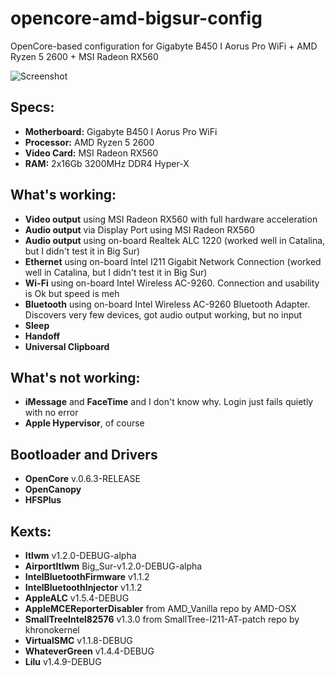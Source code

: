 # opencore-amd-bigsur-config
OpenCore-based configuration for Gigabyte B450 I Aorus Pro WiFi + AMD Ryzen 5 2600 + MSI Radeon RX560

![Screenshot](https://i.imgur.com/t0rcchJ.png)

## Specs:
* **Motherboard:** Gigabyte B450 I Aorus Pro WiFi
* **Processor:** AMD Ryzen 5 2600
* **Video Card:** MSI Radeon RX560
* **RAM:** 2x16Gb 3200MHz DDR4 Hyper-X

## What's working:
* **Video output** using MSI Radeon RX560 with full hardware acceleration
* **Audio output** via Display Port using MSI Radeon RX560
* **Audio output** using on-board Realtek ALC 1220 (worked well in Catalina, but I didn't test it in Big Sur)
* **Ethernet** using on-board Intel I211 Gigabit Network Connection (worked well in Catalina, but I didn't test it in Big Sur)
* **Wi-Fi** using on-board Intel Wireless AC-9260. Connection and usability is Ok but speed is meh
* **Bluetooth** using on-board Intel Wireless AC-9260 Bluetooth Adapter. Discovers very few devices, got audio output working, but no input
* **Sleep**
* **Handoff**
* **Universal Clipboard**

## What's not working:
* **iMessage** and **FaceTime** and I don't know why. Login just fails quietly with no error
* **Apple Hypervisor**, of course

## Bootloader and Drivers
* **OpenCore** v.0.6.3-RELEASE
* **OpenCanopy**
* **HFSPlus**

## Kexts:
* **Itlwm** v1.2.0-DEBUG-alpha
* **AirportItlwm** Big_Sur-v1.2.0-DEBUG-alpha
* **IntelBluetoothFirmware** v1.1.2
* **IntelBluetoothInjector** v1.1.2
* **AppleALC** v1.5.4-DEBUG
* **AppleMCEReporterDisabler** from AMD_Vanilla repo by AMD-OSX
* **SmallTreeIntel82576** v1.3.0 from SmallTree-I211-AT-patch repo by khronokernel
* **VirtualSMC** v1.1.8-DEBUG
* **WhateverGreen** v1.4.4-DEBUG
* **Lilu** v1.4.9-DEBUG
